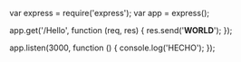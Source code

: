 
var express = require('express');
var app = express();

app.get('/Hello', function (req, res) {
    res.send('<b>WORLD</b>');
});

app.listen(3000, function () {
    console.log('HECHO');
});
